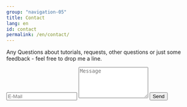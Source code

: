 ```yaml
---
group: "navigation-05"
title: Contact
lang: en
id: contact
permalink: /en/contact/
---
```

Any Questions about tutorials, requests, other questions or just some feedback - feel free to drop me a line.

<form action="//formspree.io/myriam@halfapx.com" method="POST" class="contact-form">
    <input type="hidden" name="_subject" value="Digitalmind Contact" />
    <input type="text" name="_replyto" placeholder="E-Mail" />
    <textarea type="text" name="message" placeholder="Message" rows="5"></textarea>
    <input class="btn" type="submit" value="Send">
    <input type="hidden" name="_next" value="http://halfapx.com/gotit/" />
    <input type="text" name="_gotcha" style="display:none" />
</form>
